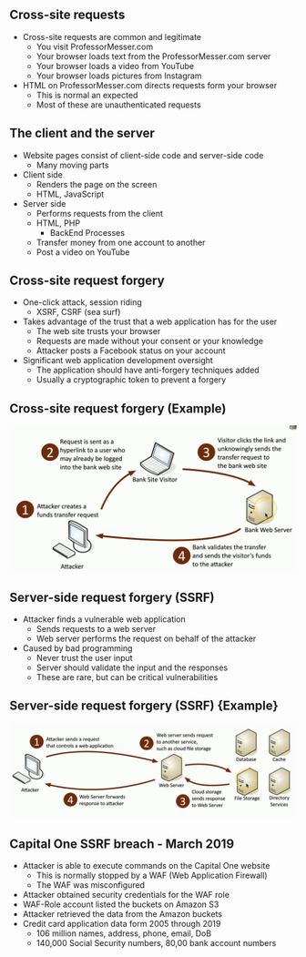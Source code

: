 ## Cross-site requests
- Cross-site requests are common and legitimate
	- You visit ProfessorMesser.com
	- Your browser loads text from the ProfessorMesser.com server
	- Your browser loads a video from YouTube
	- Your browser loads pictures from Instagram
- HTML on ProfessorMesser.com directs requests form your browser
	- This is normal an expected
	- Most of these are unauthenticated requests

## The client and the server
- Website pages consist of client-side code and server-side code
	- Many moving parts
- Client side
	- Renders the page on the screen
	- HTML, JavaScript
- Server side
	- Performs requests from the client
	- HTML, PHP
		- BackEnd Processes
	- Transfer money from one account to another
	- Post a video on YouTube

## Cross-site request forgery
- One-click attack, session riding
	- XSRF, CSRF (sea surf)
- Takes advantage of the trust that a web application has for the user
	- The web site trusts your browser
	- Requests are made without your consent or your knowledge
	- Attacker posts a Facebook status on your account
- Significant web application development oversight
	- The application should have anti-forgery techniques added
	- Usually a cryptographic token to prevent a forgery

## Cross-site request forgery (Example)
![](../Images/240509-60.png)

## Server-side request forgery (SSRF)
- Attacker finds a vulnerable web application
	- Sends requests to a web server
	- Web server performs the request on behalf of the attacker
- Caused by bad programming
	- Never trust the user input
	- Server should validate the input and the responses
	- These are rare, but can be critical vulnerabilities

## Server-side request forgery (SSRF) {Example}
![](../Images/240509-61.png)

## Capital One SSRF breach - March 2019
- Attacker is able to execute commands on the Capital One website
	- This is normally stopped by a WAF (Web Application Firewall)
	- The WAF was misconfigured
- Attacker obtained security credentials for the WAF role
- WAF-Role account listed the buckets on Amazon S3
- Attacker retrieved the data from the Amazon buckets
- Credit card application data form 2005 through 2019
	- 106 million names, address, phone, email, DoB
	- 140,000 Social Security numbers, 80,00 bank account numbers

